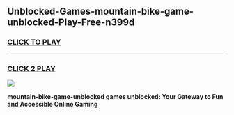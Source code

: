 
## Unblocked-Games-mountain-bike-game-unblocked-Play-Free-n399d
<h3>
<a href="https://premium76.site?title=mountain-bike-game-unblocked&ref=21A">CLICK TO PLAY</a></h3>
<hr>

<h3>
<a href="https://premium76.site?title=mountain-bike-game-unblocked&ref=21A">CLICK 2 PLAY</a>
  
</h3>

<a href="https://premium76.site?title=mountain-bike-game-unblocked&ref=21A"><img src="https://clearcache.store/games.png"></a>


**mountain-bike-game-unblocked games unblocked: Your Gateway to Fun and Accessible Online Gaming**
